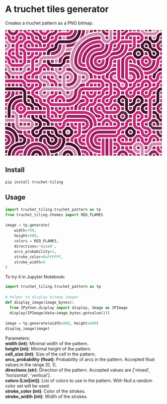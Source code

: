 # A truchet tiles generator

Creates a truchet pattern as a PNG bitmap.

![](https://raw.githubusercontent.com/con-lit/pattern_generator/refs/heads/main/examples/images/pattern01.png)

## Install

`pip install truchet-tiling`

## Usage

```python
import truchet_tiling.truchet_pattern as tp
from truchet_tiling.themes import RED_FLAMES 

image = tp.generate(
    width=700,
    height=500,
    colors = RED_FLAMES,
    directions='mixed',
    arcs_probability=1,
    stroke_color=0xFFFFFF,
    stroke_width=6
)
```

To try it in Jupyter Notebook:

```python
import truchet_tiling.truchet_pattern as tp

# helper to display bitmap images
def display_image(image_bytes):
  from IPython.display import display, Image as IPImage
  display(IPImage(data=image_bytes.getvalue()))

image = tp.generate(width=800, height=600)
display_image(image)
```

Parameters:  
**width (int)**: Minimal width of the pattern.  
**height (int)**: Minimal height of the pattern.  
**cell_size (int)**: Size of the cell in the pattern.  
**arcs_probability (float)**: Probability of arcs in the pattern. Accepted float values in the range [0, 1].  
**directions (str)**: Direction of the pattern. Accepted values are ['mixed', 'horizontal', 'vertical'].  
**colors (List[int])**: List of colors to use in the pattern. With Null a random color set will be used.  
**stroke_color (int)**: Color of the strokes.  
**stroke_width (int)**: Width of the strokes.  
